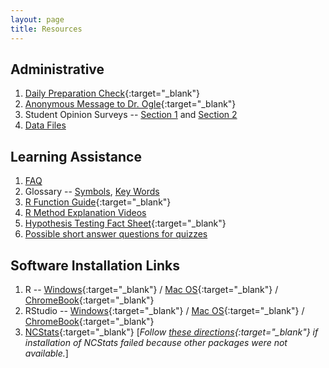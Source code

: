 ```yaml
---
layout: page
title: Resources
---
```


## Administrative
1. [Daily Preparation Check](https://forms.gle/UPXD15exmSXg4s7p8){:target="_blank"} 
1. [Anonymous Message to Dr. Ogle](https://www.surveymonkey.com/r/KC87PJW){:target="_blank"}
1. Student Opinion Surveys -- [Section 1](https://northland.iasystem.org/survey/4418) and [Section 2](https://northland.iasystem.org/survey/4419)
1. [Data Files](data_107)

## Learning Assistance
1. [FAQ](FAQ/)
1. Glossary -- [Symbols](symbols), [Key Words](definitions)
1. [R Function Guide](MTH107-RGuide.pdf){:target="_blank"}
1. [R Method Explanation Videos](RVideos)
1. [Hypothesis Testing Fact Sheet](MTH107-HOGuide.pdf){:target="_blank"}
1. [Possible short answer questions for quizzes](ShortAnswerQuestions)

## Software Installation Links
1. R -- [Windows](http://derekogle.com/IFAR/supplements/installations/InstallRWin.html){:target="_blank"} / [Mac OS](http://derekogle.com/IFAR/supplements/installations/InstallRMac.html){:target="_blank"} / [ChromeBook](FAQ/FAQs/ChromeBook){:target="_blank"}
1. RStudio -- [Windows](http://derekogle.com/IFAR/supplements/installations/InstallRStudioWin.html){:target="_blank"} / [Mac OS](http://derekogle.com/IFAR/supplements/installations/InstallRStudioMac.html){:target="_blank"} / [ChromeBook](FAQ/FAQs/ChromeBook){:target="_blank"}
1. [NCStats](https://github.com/droglenc/NCStats#installation){:target="_blank"} [*Follow [these directions](http://derekogle.com/IFAR/supplements/installations/InstallPackagesRStudio.html){:target="_blank"} if installation of NCStats failed because other packages were not available.*]

